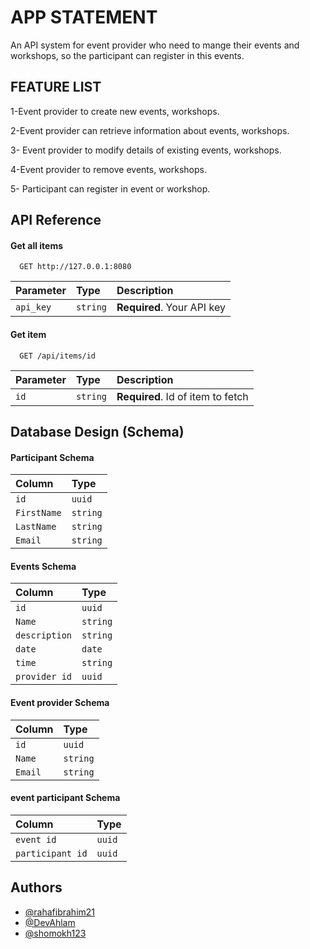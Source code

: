 
# APP STATEMENT
An API system for event provider who need to mange their events and workshops, so the participant can register in this events.




## FEATURE LIST
1-Event provider to create new events, workshops.

2-Event provider can retrieve information about events, workshops.

3- Event provider to modify details of existing events, workshops.

4-Event provider to remove events, workshops.

5- Participant can register in event or workshop.


## API Reference

#### Get all items

```http
  GET http://127.0.0.1:8080
```

| Parameter | Type     | Description                |
| :-------- | :------- | :------------------------- |
| `api_key` | `string` | **Required**. Your API key |

#### Get item

```http
  GET /api/items/id
```

| Parameter | Type     | Description                       |
| :-------- | :------- | :-------------------------------- |
| `id`      | `string` | **Required**. Id of item to fetch |




## Database Design (Schema)


#### Participant Schema
| Column | Type     |
| :-------- | :------- |
| `id`      | `uuid` |
| `FirstName`      | `string` |
| `LastName`      | `string` |
| `Email`      | `string` |

#### Events Schema
| Column | Type     |
| :-------- | :------- |
| `id`      | `uuid` |
| `Name`      | `string` |
| `description`      | `string` |
| `date`      | `date` |
| `time`      | `string` |
| `provider id`      | `uuid` |

#### Event provider Schema
| Column | Type     |
| :-------- | :------- |
| `id`      | `uuid` |
| `Name`      | `string` |
| `Email`      | `string` |

#### event participant Schema
| Column | Type     |
| :-------- | :------- |
| `event id`      | `uuid` |
| `participant id`      | `uuid` |

## Authors

- [@rahafibrahim21](https://www.github.com/rahafibrahim21)
- [@DevAhlam](https://www.github.com/DevAhlam)
- [@shomokh123](https://www.github.com/shomokh123)


